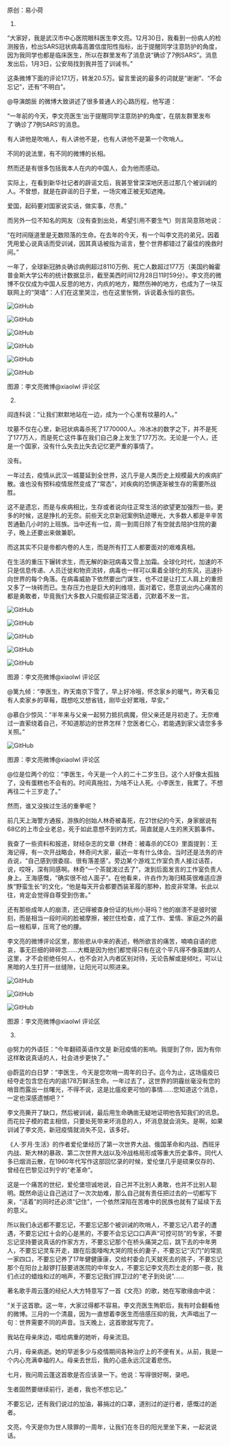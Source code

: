 原创：易小荷

1.

“大家好，我是武汉市中心医院眼科医生李文亮。12月30日，我看到一份病人的检测报告，检出SARS冠状病毒高置信度阳性指标，出于提醒同学注意防护的角度，因为我同学也都是临床医生，所以在群里发布了消息说“确诊了7例SARS”。消息发出后，1月3日，公安局找到我并签了训诫书。”

这条微博下面的评论17.1万，转发20.5万。留言里说的最多的词就是“谢谢”、“不会忘记”，还有“不明白”。

@导演朗辰 的微博大致讲述了很多普通人的心路历程，他写道：

“一年前的今天，李文亮医生‘出于提醒同学注意防护的角度’，在朋友群里发布了‘确诊了7例SARS’的消息。

有人讲他是吹哨人，有人讲他不是，也有人讲他不是第一个吹哨人。

不同的说法里，有不同的微博的长相。

然而还是有很多包括我本人在内的中国人，会为他而感动。

实际上，在看到新华社记者的辟谣文后，我甚至曾深深地厌恶过那几个被训诫的人。不曾想，就是在辟谣的日子里，一场灾难正被无知遮掩。

爱国，起码要对国家说实话，做实事，尽责。”

而另外一位不知名的网友（没有查到出处，希望引用不要生气）则言简意赅地说：

“在时间隧道里是无数陨落的生命。在去年的今天，有一个叫李文亮的弟兄，因着凭用爱心说真话而受训诫，因其真话被指为谣言，整个世界都错过了最佳的挽救时间。”

一年了，全球新冠肺炎确诊病例超过8110万例、死亡人数超过177万（美国约翰霍普金斯大学公布的统计数据显示，截至美西时间12月28日11时59分）。李文亮的微博不仅仅成为中国人反思的地方，内疚的地方，黯然伤神的地方，也成为了一块互联网上的“哭墙”：人们在这里哭泣，也在这里怅惘，诉说着永恒的哀伤。

![GitHub](https://chinadigitaltimes.net/chinese/files/2020/12/post-660912-5fed0c112dd3e.)

![GitHub](https://chinadigitaltimes.net/chinese/files/2020/12/post-660912-5fed0c12cd953.)

![GitHub](https://chinadigitaltimes.net/chinese/files/2020/12/post-660912-5fed0c14799c0.)

![GitHub](https://chinadigitaltimes.net/chinese/files/2020/12/post-660912-5fed0c161d772.)

![GitHub](https://chinadigitaltimes.net/chinese/files/2020/12/post-660912-5fed0c17b2019.)

![GitHub](https://chinadigitaltimes.net/chinese/files/2020/12/post-660912-5fed0c19ac58a.)

图源：李文亮微博@xiaolwl 评论区

2.

阎连科说：“让我们默默地站在一边，成为一个心里有坟墓的人。”

坟墓不仅在心里，新冠状病毒杀死了1770000人。冷冰冰的数字之下，并不是死了177万人，而是死亡这件事在我们自己身上发生了177万次。无论是一个人，还是一个国家，没有什么失去比失去记忆更严重的事情了。

没有。

一年过去，疫情从武汉一城蔓延到全世界，这几乎是人类历史上规模最大的疾病扩散。谁也没有预料疫情居然变成了“常态”，对疾病的恐惧逐渐被生存的需要所战胜。

这不是遗忘，而是与疾病相比，生存或者说向往正常生活的欲望更加强烈一些。更多的时候，这是挣扎的无奈。前些天北京新冠案例轨迹曝光，大多数人都是辛辛苦苦通勤几小时的上班族。当中还有一位，周一到周日除了有空就去陪护住院的妻子，晚上还要出来做兼职。

而这其实不只是帝都内卷的人生，而是所有打工人都要面对的艰难真相。

在生活的重压下辗转求生，而无解的新冠病毒又雪上加霜。全球化时代，加速的不只是信息传递、人员迁徙和物资流转，病毒也一样可以乘着全球化的东风，迅速扑向世界的每个角落。在病毒威胁下依然要出门谋生，也不过是让打工人肩上的重担又多了一块砖而已。生存压力也是巨大的利维坦，面对着它，愿意说出内心痛苦的都是勇敢者，毕竟我们大多数人只能假装正常活着，沉默着不发一言。

![GitHub](https://chinadigitaltimes.net/chinese/files/2020/12/post-660912-5fed0c1ba71ea.)

![GitHub](https://chinadigitaltimes.net/chinese/files/2020/12/post-660912-5fed0c1d96f02.)

![GitHub](https://chinadigitaltimes.net/chinese/files/2020/12/post-660912-5fed0c1f93057.)

![GitHub](https://chinadigitaltimes.net/chinese/files/2020/12/post-660912-5fed0c214565a.)

![GitHub](https://chinadigitaltimes.net/chinese/files/2020/12/post-660912-5fed0c2357735.)

图源：李文亮微博@xiaolwl 评论区

@篱九倾：“李医生，昨天南京下雪了，早上好冷哦，怀念家乡的暖气，昨天看见有人卖家乡的草莓，既想吃又想省钱，刚毕业好累哦，早安。”

@慕白少惊风：“半年来与父亲一起努力抵抗病魔，但父亲还是月初走了。无奈难过一直萦绕着自己，不知道那边的世界怎样？您医者仁心，若能遇到家父请您多多关照。”

![GitHub](https://chinadigitaltimes.net/chinese/files/2020/12/post-660912-5fed0c2555ae6.png)

图源：李文亮微博@xiaolwl 评论区

@位是位两个的位：“李医生，今天是一个人的二十二岁生日。这个人好像太孤独了，没有蛋糕也不会有的。时间真拖拉，为啥不让人死。小李医生，我累了。不想再往二十三岁走了。”

然而，谁又没挨过生活的重拳呢？

前几天上海警方通报，游族的创始人林奇被毒死，在21世纪的今天，身家据说有68亿的上市企业老总，死于如此意想不到的方式，简直就是人生的黑天鹅事件。

我查了一些资料和报道，财经杂志的文章《林奇：被毒杀的CEO》里面提到：王海记得，有一次开战略会，林奇问大家，最近一年有什么体会。当时还是法务的许垚说，“自己感到很委屈、很有落差感”。旁边某个游戏工作室负责人接过话茬，说，哎呀，深有同感啊。林奇“一个茶就泼过去了”，泼到后面发言的工作室负责人身上。王海感慨，“确实很不给人面子”。在他看来，许垚作为海归精英很难适应游族“野蛮生长”的文化，“他是每天开会都要西装革履的那种，脸皮非常薄。长此以往，肯定会觉得自尊受到伤害。”

还有那些成年人的崩溃，还记得被查身份证的杭州小哥吗？他的崩溃不是彼时彼刻，而是相当一段时间的脸被摩擦，被拦住检查，成了工作、爱情、家庭之外的最后一根稻草，压弯了他的腰。

李文亮的微博评论区里，那些悲从中来的表述，畅所欲言的痛苦，喃喃自语的悲哀，事无巨细的碎碎念……大概是因为他们都觉得只有在这个平凡得不像英雄的人这里，才不会拒绝任何人，也不会对入内者区别对待，无论告解或是倾吐，可以让黑暗的人生打开一丝缝隙，让阳光可以照进来。

![GitHub](https://chinadigitaltimes.net/chinese/files/2020/12/post-660912-5fed0c27023e3.)

![GitHub](https://chinadigitaltimes.net/chinese/files/2020/12/post-660912-5fed0c290203d.)

![GitHub](https://chinadigitaltimes.net/chinese/files/2020/12/post-660912-5fed0c2aa93c6.)

图源：李文亮微博@xiaolwl 评论区

3.

@努力的外语狂：“今年翻硕英语作文是 新冠疫情的影响。我提到了你，因为有你这样敢说真话的人，社会进步更快了。”

@蔚蓝的白日梦：“李医生，今天是您吹哨一周年的日子。迄今为止，这场瘟疫已经夺走包含您在内的逾178万鲜活生命。一年过去了，这世界的阴霾丝毫没有您的哨音而露出一丝曙光，不得不说，这是比瘟疫更可怕的事情……您知道这个消息，一定也深感遗憾吧？”

李文亮撕开了缺口，然后被训诫，最后用生命确凿无疑地证明他告知我们的讯息。而花拉子模的君主相信，只要处死带来坏消息的人，坏消息就会消失。是啊，如果训诫了李文亮，新冠疫情就消失不见，该多好。

《人·岁月·生活》的作者爱伦堡经历了第一次世界大战、俄国革命和内战、西班牙内战、斯大林的暴政、第二次世界大战以及冷战格局形成等重大历史事件。同代人多已烟消云散，在1960年代写作这部回忆录的时候，爱伦堡几乎是硕果仅存的、曾经在巴黎见过列宁的“老革命”。

这是一个痛苦的世纪，爱伦堡坦诚地说，自己并不比别人勇敢，也并不比别人聪明。既然命运让自己逃过了一次次劫难，那么自己就有责任把过去的一切都写下来，“活着”的同时还必须“记住”，一个依然深陷在苦难中的民族也就有了延续下去的意义。

所以我们永远都不要忘记，不要忘记那个被训诫的吹哨人，不要忘记八君子的遭遇，不要忘记红十会的心是黑的，不要不会忘记口口声声“可控可防”的专家，不要忘记坚持要说真话的作家方方，不要忘记那个在桥头痛哭之后，跳下去的中年男人，不要忘记灵车开走，跟在后面嚎啕大哭的院长的妻子，不要忘记“灭门”的常凯一家四口，不要忘记养了17年健健康康，交给村委会几天就死去的孩子，不要忘记那个在阳台上敲锣打鼓要进医院的中年女人，不要忘记李文亮烈士走的那一夜，我们点过的蜡烛和过的哨声，不要忘记我们捍卫过的“老子到处说”……

著名歌手周云蓬的经纪人大方特意写了一首《文亮》的歌，她在写歌缘由中说：

“关于这首歌。这一年，大家过得都不容易。李文亮医生殉职后，我有时会翻看他的微博。三月的一个清晨，因为一直想着李医生而倍感压抑的我，大声唱出了一句：世界需要不同的声音。当天晚上，这首歌就写完了。

我站在母亲床边，唱给病重的她听，母亲流泪。

六月，母亲病逝。她的早逝多少与疫情期间各种治疗上的不便有关。从前，我是一个内心充满幸福的人。母亲去世后，我的心底永远沉淀着悲伤。

七月，我问周云蓬这首歌是否应该录一下。他说：写得很好啊，录吧。

生者固然要继续前行，逝者，我也不想忘记。”

不要忘记，还有我们说过的加油，募捐过的口罩，道别过的逆行者，感慨过的逝者。

文亮，今天是你为世人赎罪的一周年，让我们在冬日的阳光里坐下来，一起说说话。

